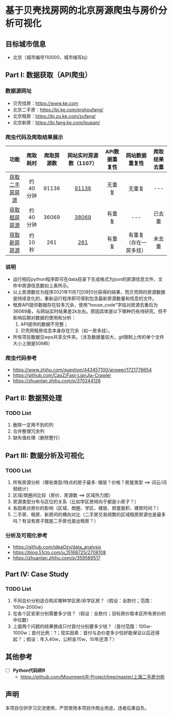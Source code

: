 # 基于贝壳找房网的北京房源爬虫与房价分析可视化

## 目标城市信息

- 北京（城市编号110000，城市缩写bj）

## Part I: 数据获取（API爬虫）

### 数据源网址

- 贝壳找房：https://www.ke.com
- 北京二手房：https://bj.ke.com/ershoufang/
- 北京租房：https://bj.zu.ke.com/zufang/
- 北京新房：https://bj.fang.ke.com/loupan/

### 爬虫代码及爬取结果展示

|                             功能                             | 爬取耗时 | 爬取房源数 |         网站实时房源数（1107）         | API数据重复性 |     网站数据重复性     | 爬取结果去重 |
| :----------------------------------------------------------: | :----------------: | :--------: | :------------------------------------: | :-----------: | :--------------------: | :----------: |
| [获取二手房房源](https://github.com/SeaEagleI/shell_crawler/blob/master/ershoufang.py) | 约40分钟           |   91136    | [91136](https://bj.ke.com/ershoufang/) |    无重复     |         无重复         |     ---      |
| [获取租房房源](https://github.com/SeaEagleI/shell_crawler/blob/master/zufang.py) | 约40分钟           |   36069    | [38069](https://bj.zu.ke.com/zufang/)  |    有重复     |          ---           |    已去重    |
| [获取新房房源](https://github.com/SeaEagleI/shell_crawler/blob/master/newhouse.py) | 约10秒           |    261     | [261](https://bj.fang.ke.com/loupan/)  |    有重复     | 有重复（存在一房多挂） |    未去重    |

### 说明
- 运行相应python程序即可在data目录下生成格式为json的房源信息文件，文件中房源信息数如上表所示。
- 以上房源数仅为程序2021年11月7日0时0分获得的结果，而贝壳网的房源数据是持续变化的，重新运行程序即可得到包含最新房源数量和信息的文件。
- 租房API提供数据存在较多冗余，使用"house_code"字段对房源去重后为36069条，与网站实时结果差2k左右。原因具体是以下哪种仍有待研究，但不影响后期对数据的使用和分析：
    1. API提供的数据不完整；
    2. 贝壳网租房信息本身存在冗余（如一房多挂）。
- 所有项目数据见wps共享文件夹。（涉及数据量较大，git限制上传的单个文件大小上限是50MB）

### 爬虫代码参考
- https://www.zhihu.com/question/443457100/answer/1721778654
- https://github.com/CaoZ/Fast-LianJia-Crawler
- https://zhuanlan.zhihu.com/p/370244126

## Part II: 数据预处理

### TODO List
1. 删除一定用不到的列
2. 合并整理冗余列
3. 缺失值处理（删除整行）

## Part III: 数据分析及可视化

### TODO List
1. 所有房源分析（哪些类型/特点的房子最多: 楼层？价格？房屋类型 ==> 词云/词频统计）
2. 区域/商圈间比较（房价、房源数 ==> 区域热力图）
3. 房源类型分布与区位的关系（比如学区房倾向于都是小房子？）
4. 各因素对房价的影响（区域、商圈、学区、楼层、房屋面积、建房时间？）
5. 二手房、租房、新房间的横向对比（二手房交易频繁的区域租房房源也是最多吗？有没有房子既是二手房也是出租房？）

### 分析及可视化参考
- https://github.com/ideaOzy/data_analysis
- https://blog.51cto.com/u_15168725/2708108
- https://zhuanlan.zhihu.com/p/359589517

## Part IV: Case Study

### TODO List
1. 不同总价分别适合购买哪种学区房/非学区房？（假设：全款付；范围：100w-2000w）
2. 在各个区安家分别需要多少钱？（假设：全款付；目标房价取本区所有房价的中位数）
3. 上面两个问题的结果换成只付首付分别要多少钱？（首付范围：100w-1000w；首付比例：?；现实因素：首付与总价差多少恰好能保证以后还得起？；假设：年入40w，公积金70w，10年还清？）

## 其他参考

- [ ] **Python代码转R**
  - https://github.com/Mounment/R-Project/tree/master/上海二手房分析

## 声明
本项目仅供学习交流使用，严禁使用本项目作商业用途，违者后果自负。
